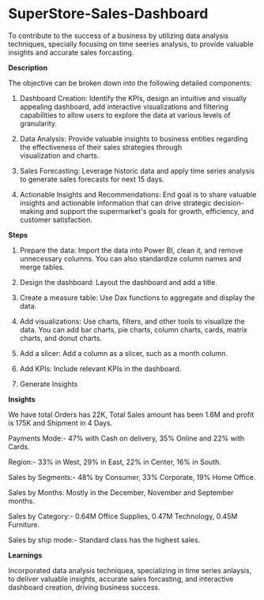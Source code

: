# SuperStore-Sales-Dashboard
To contribute to the success of a business by utilizing data analysis techniques, specially focusing on time seeries analysis, to provide valuable insights and accurate sales forcasting.

**Description**

The objective can be broken down into the following detailed components:

1. Dashboard Creation: Identify the KPIs, design an intuitive and visually appealing dashboard, add interactive visualizations and filtering capabilities to allow users to explore the data at various levels of granularity.

2. Data Analysis: Provide valuable insights to business entities regarding the effectiveness of their sales strategies through visualization and charts.

3. Sales Forecasting: Leverage historic data and apply time series analysis to generate sales forecasts for next 15 days.

4. Actionable Insights and Recommendations: End goal is to share valuable insights and actionable information that can drive strategic decision-making and support the supermarket's goals for growth, efficiency, and customer satisfaction.

**Steps**

1. Prepare the data: Import the data into Power BI, clean it, and remove unnecessary columns. You can also standardize column names and merge tables.

2. Design the dashboard: Layout the dashboard and add a title.

3. Create a measure table: Use Dax functions to aggregate and display the data.

4. Add visualizations: Use charts, filters, and other tools to visualize the data. You can add bar charts, pie charts, column charts, cards, matrix charts, and donut charts.

5. Add a slicer: Add a column as a slicer, such as a month column.

6. Add KPIs: Include relevant KPIs in the dashboard.

7. Generate Insights

**Insights**

We have total Orders has 22K, Total Sales amount has been 1.6M and profit is 175K and Shipment in 4 Days. 

Payments Mode:- 47% with Cash on delivery, 35% Online and 22% with Cards.

Region:- 33% in West, 29% in East, 22% in Center, 16% in South.

Sales by Segments:- 48% by Consumer, 33% Corporate, 19% Home Office.

Sales by Months: Mostly in the December, November and September months.

Sales by Category:- 0.64M Office Supplies, 0.47M Technology, 0.45M Furniture.

Sales by ship mode:- Standard class has the highest sales.

**Learnings**

Incorporated data analysis techniquea, specializing in time series anlaysis, to deliver valuable insights, accurate sales forcasting, and interactive dashboard creation, driving business success.

